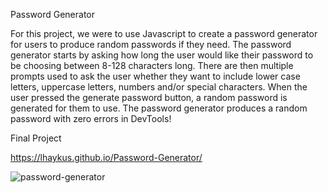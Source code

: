 Password Generator 

For this project, we were to use Javascript to create a password generator for users to produce random passwords if they need. The password generator starts by asking how long the user would like their password to be choosing between 8-128 characters long. There are then multiple prompts used to ask the user whether they want to include lower case letters, uppercase letters, numbers and/or special characters. When the user pressed the generate password button, a random password is generated for them to use.
The password generator produces a random password with zero errors in DevTools!


Final Project

https://lhaykus.github.io/Password-Generator/




![password-generator](./assets/password-generator.gif)
